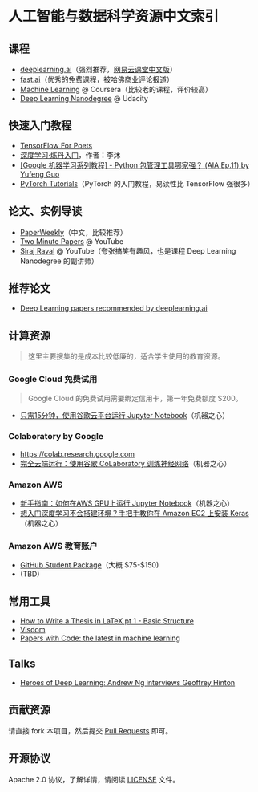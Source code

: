 人工智能与数据科学资源中文索引
===



## 课程

- [deeplearning.ai](https://www.deeplearning.ai)（强烈推荐，[网易云课堂中文版](https://mooc.study.163.com/university/deeplearning_ai)）
- [fast.ai](http://www.fast.ai)（优秀的免费课程，被哈佛商业评论报道）
- [Machine Learning](https://www.coursera.org/learn/machine-learning) @ Coursera（比较老的课程，评价较高）
- [Deep Learning Nanodegree](https://www.udacity.com/course/deep-learning-nanodegree--nd101) @ Udacity

## 快速入门教程

- [TensorFlow For Poets](https://codelabs.developers.google.com/codelabs/tensorflow-for-poets)
- [深度学习·炼丹入门](https://zhuanlan.zhihu.com/p/23781756)，作者：李沐
- [[Google 机器学习系列教程] - Python 包管理工具哪家强？ (AIA Ep.11) by Yufeng Guo](https://www.bilibili.com/video/av24863161)
- [PyTorch Tutorials](https://pytorch.org/tutorials/)（PyTorch 的入门教程，易读性比 TensorFlow 强很多）

## 论文、实例导读

- [PaperWeekly](https://www.paperweekly.site)（中文，比较推荐）
- [Two Minute Papers](https://www.youtube.com/channel/UCbfYPyITQ-7l4upoX8nvctg) @ YouTube
- [Siraj Raval](https://www.youtube.com/channel/UCWN3xxRkmTPmbKwht9FuE5A) @ YouTube（夸张搞笑有趣风，也是课程 Deep Learning Nanodegree 的副讲师）



## 推荐论文

- [Deep Learning papers recommended by deeplearning.ai](https://gist.github.com/imWildCat/6ab7be9a0c35a1c31863b846d039eb49)



## 计算资源

> 这里主要搜集的是成本比较低廉的，适合学生使用的教育资源。

### Google Cloud 免费试用

> Google Cloud 的免费试用需要绑定信用卡，第一年免费额度 $200。

- [只需15分钟，使用谷歌云平台运行 Jupyter Notebook](https://www.jiqizhixin.com/articles/2017-11-22-4)（机器之心）

### Colaboratory by Google

- https://colab.research.google.com
- [完全云端运行：使用谷歌 CoLaboratory 训练神经网络](https://www.jiqizhixin.com/articles/2017-12-28-7)（机器之心）

### Amazon AWS

- [新手指南：如何在AWS GPU上运行 Jupyter Notebook](https://www.jiqizhixin.com/articles/2017-04-06-5)（机器之心）
- [想入门深度学习不会搭建环境？手把手教你在 Amazon EC2 上安装 Keras](https://www.jiqizhixin.com/articles/2017-09-21-13)（机器之心）

### Amazon AWS 教育账户

- [GitHub Student Package](https://education.github.com/pack)（大概 \$75-\$150)
- (TBD)



## 常用工具

- [How to Write a Thesis in LaTeX pt 1 - Basic Structure](https://www.sharelatex.com/blog/2013/08/02/thesis-series-pt1.html)
- [Visdom](https://github.com/facebookresearch/visdom)
- [Papers with Code: the latest in machine learning](https://paperswithcode.com)

## Talks

- [Heroes of Deep Learning: Andrew Ng interviews Geoffrey Hinton](https://www.youtube.com/watch?v=-eyhCTvrEtE)

## 贡献资源

请直接 fork 本项目，然后提交 [Pull Requests](https://github.com/overfitting-ai/ai-resources-zh/pulls) 即可。



## 开源协议

Apache 2.0 协议，了解详情，请阅读 [LICENSE](./LICENSE) 文件。